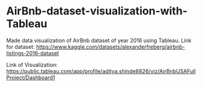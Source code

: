 # AirBnb-dataset-visualization-with-Tableau
Made data visualization of AirBnb dataset of year 2016 using Tableau.
Link for dataset: https://www.kaggle.com/datasets/alexanderfreberg/airbnb-listings-2016-dataset

Link of Visualization: https://public.tableau.com/app/profile/aditya.shinde8826/viz/AirBnbUSAFullProject/Dashboard1
